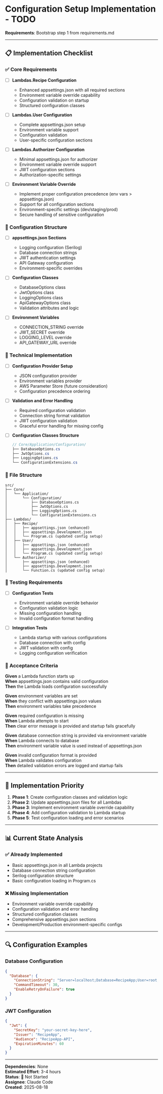 # Configuration Setup Implementation - TODO

**Requirements**: Bootstrap step 1 from requirements.md

---

## 📋 Implementation Checklist

### ✅ Core Requirements

- [ ] **Lambdas.Recipe Configuration**
  - Enhanced appsettings.json with all required sections
  - Environment variable override capability  
  - Configuration validation on startup
  - Structured configuration classes

- [ ] **Lambdas.User Configuration**  
  - Complete appsettings.json setup
  - Environment variable support
  - Configuration validation
  - User-specific configuration sections

- [ ] **Lambdas.Authorizer Configuration**
  - Minimal appsettings.json for authorizer
  - Environment variable override support
  - JWT configuration sections
  - Authorization-specific settings

- [ ] **Environment Variable Override**
  - Implement proper configuration precedence (env vars > appsettings.json)
  - Support for all configuration sections
  - Environment-specific settings (dev/staging/prod)
  - Secure handling of sensitive configuration

### 🎨 Configuration Structure

- [ ] **appsettings.json Sections**
  - Logging configuration (Serilog)
  - Database connection strings
  - JWT authentication settings
  - API Gateway configuration
  - Environment-specific overrides

- [ ] **Configuration Classes**
  - DatabaseOptions class
  - JwtOptions class  
  - LoggingOptions class
  - ApiGatewayOptions class
  - Validation attributes and logic

- [ ] **Environment Variables**
  - CONNECTION_STRING override
  - JWT_SECRET override
  - LOGGING_LEVEL override
  - API_GATEWAY_URL override

### 🔧 Technical Implementation

- [ ] **Configuration Provider Setup**
  - JSON configuration provider
  - Environment variables provider
  - AWS Parameter Store (future consideration)
  - Configuration precedence ordering

- [ ] **Validation and Error Handling**
  - Required configuration validation
  - Connection string format validation
  - JWT configuration validation
  - Graceful error handling for missing config

- [ ] **Configuration Classes Structure**
  ```csharp
  // Core/Application/Configuration/
  ├── DatabaseOptions.cs
  ├── JwtOptions.cs
  ├── LoggingOptions.cs
  └── ConfigurationExtensions.cs
  ```

### 📁 File Structure

```
src/
├── Core/
│   └── Application/
│       └── Configuration/
│           ├── DatabaseOptions.cs
│           ├── JwtOptions.cs
│           ├── LoggingOptions.cs
│           └── ConfigurationExtensions.cs
├── Lambdas/
│   ├── Recipe/
│   │   ├── appsettings.json (enhanced)
│   │   ├── appsettings.Development.json
│   │   └── Program.cs (updated config setup)
│   ├── User/
│   │   ├── appsettings.json (enhanced)
│   │   ├── appsettings.Development.json
│   │   └── Program.cs (updated config setup)
│   └── Authorizer/
│       ├── appsettings.json (enhanced)
│       ├── appsettings.Development.json
│       └── Function.cs (updated config setup)
```

### 🧪 Testing Requirements

- [ ] **Configuration Tests**
  - Environment variable override behavior
  - Configuration validation logic
  - Missing configuration handling
  - Invalid configuration format handling

- [ ] **Integration Tests**
  - Lambda startup with various configurations
  - Database connection with config
  - JWT validation with config
  - Logging configuration verification

### 🎯 Acceptance Criteria

**Given** a Lambda function starts up  
**When** appsettings.json contains valid configuration  
**Then** the Lambda loads configuration successfully

**Given** environment variables are set  
**When** they conflict with appsettings.json values  
**Then** environment variables take precedence

**Given** required configuration is missing  
**When** Lambda attempts to start  
**Then** clear error message is provided and startup fails gracefully

**Given** database connection string is provided via environment variable  
**When** Lambda connects to database  
**Then** environment variable value is used instead of appsettings.json

**Given** invalid configuration format is provided  
**When** Lambda validates configuration  
**Then** detailed validation errors are logged and startup fails

---

## 🚀 Implementation Priority

1. **Phase 1**: Create configuration classes and validation logic
2. **Phase 2**: Update appsettings.json files for all Lambdas  
3. **Phase 3**: Implement environment variable override capability
4. **Phase 4**: Add configuration validation to Lambda startup
5. **Phase 5**: Test configuration loading and error scenarios

---

## 📊 Current State Analysis

### ✅ Already Implemented
- Basic appsettings.json in all Lambda projects
- Database connection string configuration
- Serilog configuration structure
- Basic configuration loading in Program.cs

### ❌ Missing Implementation
- Environment variable override capability
- Configuration validation and error handling
- Structured configuration classes
- Comprehensive appsettings.json sections
- Development/Production environment-specific configs

---

## 🔍 Configuration Examples

### Database Configuration
```json
{
  "Database": {
    "ConnectionString": "Server=localhost;Database=RecipeApp;User=root;Password=password;",
    "CommandTimeout": 30,
    "EnableRetryOnFailure": true
  }
}
```

### JWT Configuration
```json
{
  "Jwt": {
    "SecretKey": "your-secret-key-here",
    "Issuer": "RecipeApp",
    "Audience": "RecipeApp-API",
    "ExpirationMinutes": 60
  }
}
```

---

**Dependencies**: None  
**Estimated Effort**: 3-4 hours  
**Status**: 🚧 Not Started  
**Assignee**: Claude Code  
**Created**: 2025-08-18